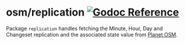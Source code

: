 # osm/replication [![Godoc Reference](https://pkg.go.dev/badge/github.com/pchchv/osm)](https://pkg.go.dev/github.com/pchchv/osm/replication)

Package `replication` handles fetching the Minute, Hour, Day and Changeset replication and the associated state value from [Planet OSM](http://planet.osm.org).